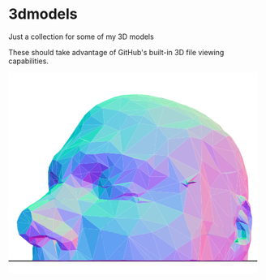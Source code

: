 3dmodels
========

Just a collection for some of my 3D models

These should take advantage of GitHub's built-in 3D file viewing capabilities.

![head01.png](https://github.com/thermokarst/3dmodels/blob/master/images/head01.png)

